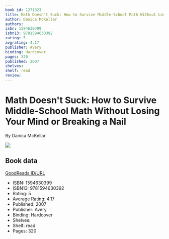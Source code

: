 ```yaml
---
book id: 1271823
title: Math Doesn't Suck: How to Survive Middle-School Math Without Losing Your Mind or Breaking a Nail
author: Danica McKellar
authors: 
isbn: 1594630399
isbn13: 9781594630392
rating: 5
avgrating: 4.17
publisher: Avery
binding: Hardcover
pages: 320
published: 2007
shelves: 
shelf: read
review: 
---
```


# Math Doesn't Suck: How to Survive Middle-School Math Without Losing Your Mind or Breaking a Nail

By Danica McKellar

![](https://i.gr-assets.com/images/S/compressed.photo.goodreads.com/books/1442777171l/1271823._SY475_.jpg)

## Book data

[GoodReads ID/URL](https://www.goodreads.com/book/show/1271823)

- ISBN: 1594630399
- ISBN13: 9781594630392
- Rating: 5
- Average Rating: 4.17
- Published: 2007
- Publisher: Avery
- Binding: Hardcover
- Shelves: 
- Shelf: read
- Pages: 320

